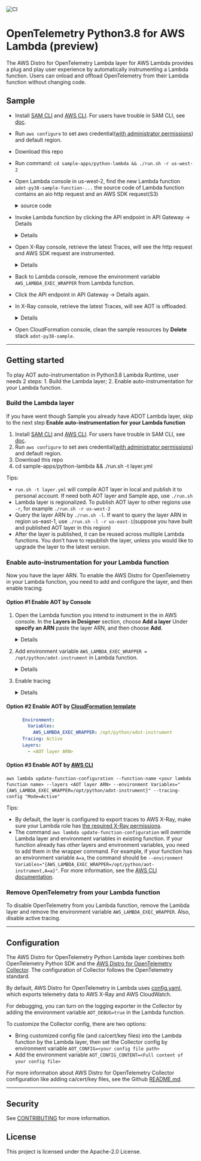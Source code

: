 ![CI](https://github.com/aws-observability/aws-otel-lambda/workflows/CI/badge.svg)
# OpenTelemetry Python3.8 for AWS Lambda (preview)
The AWS Distro for OpenTelemetry Lambda layer for AWS Lambda provides a plug and play user experience by automatically instrumenting a Lambda function. Users can onload and offload OpenTelemetry from their Lambda function without changing code.


## Sample
- Install [SAM CLI](https://docs.aws.amazon.com/serverless-application-model/latest/developerguide/serverless-sam-cli-install.html) and [AWS CLI](https://docs.aws.amazon.com/cli/latest/userguide/install-cliv2.html). For users have trouble in SAM CLI, see [doc](docs/misc/sam.md).
- Run `aws configure` to set aws credential([with administrator permissions](https://docs.aws.amazon.com/serverless-application-model/latest/developerguide/serverless-sam-cli-install-mac.html#serverless-sam-cli-install-mac-iam-permissions)) and default region.
- Download this repo
- Run command: `cd sample-apps/python-lambda && ./run.sh -r us-west-2`
- Open Lambda console in us-west-2, find the new Lambda function `adot-py38-sample-function-...`
the source code of Lambda function contains an aio http request and an AWS SDK request(S3)
    <details><summary>source code</summary>

    ```python
    def lambda_handler(event, context):

        loop = asyncio.get_event_loop()
        loop.run_until_complete(callAioHttp())

        for bucket in s3.buckets.all():
            print(bucket.name)

        return {"statusCode": 200}
    ```
    </details>

- Invoke Lambda function by clicking the API endpoint in API Gateway -> Details
    <details>

    ![](./docs/images/sample1.png)

    </details>

- Open X-Ray console, retrieve the latest Traces, will see the http request and AWS SDK request are instrumented.

    <details>

    ![](./docs/images/sample2.png)

    </details>

- Back to Lambda console, remove the environment variable `AWS_LAMBDA_EXEC_WRAPPER` from Lambda function.
- Click the API endpoint in API Gateway -> Details again.
- In X-Ray console, retrieve the latest Traces, will see AOT is offloaded.

    <details>

    ![](./docs/images/sample3.png)

    </details>

- Open CloudFormation console, clean the sample resources by **Delete** stack `adot-py38-sample`.

***

## Getting started
To play AOT auto-instrumentation in Python3.8 Lambda Runtime, user needs 2 steps: 1. Build the Lambda layer; 2. Enable auto-instrumentation for your Lambda function.

### Build the Lambda layer
If you have went though Sample you already have ADOT Lambda layer, skip to the next step **Enable auto-instrumentation for your Lambda function**

1. Install [SAM CLI](https://docs.aws.amazon.com/serverless-application-model/latest/developerguide/serverless-sam-cli-install.html) and [AWS CLI](https://docs.aws.amazon.com/cli/latest/userguide/install-cliv2.html). For users have trouble in SAM CLI, see [doc](docs/misc/sam.md).
2. Run `aws configure` to set aws credential([with administrator permissions](https://docs.aws.amazon.com/serverless-application-model/latest/developerguide/serverless-sam-cli-install-mac.html#serverless-sam-cli-install-mac-iam-permissions)) and default region.
2. Download this repo
3. cd sample-apps/python-lambda && ./run.sh -t layer.yml

Tips:
- `run.sh -t layer.yml` will compile AOT layer in local and publish it to personal account. If need both AOT layer and Sample app, use `./run.sh`
- Lambda layer is regionalized. To publish AOT layer to other regions use `-r`, for example `./run.sh -r us-west-2`
- Query the layer ARN by `./run.sh -l`. If want to query the layer ARN in region us-east-1, use `./run.sh -l -r us-east-1`(suppose you have built and published AOT layer in this region)
- After the layer is published, it can be reused across multiple Lambda functions. You don’t have to republish the layer, unless you would like to upgrade the layer to the latest version.


### Enable auto-instrumentation for your Lambda function

Now you have the layer ARN. To enable the AWS Distro for OpenTelemetry in your Lambda function, you need to add and configure the layer, and then enable tracing.

#### Option #1 Enable AOT by Console

1. Open the Lambda function you intend to instrument in the in AWS console. In the **Layers in Designer** section, choose **Add a layer** Under **specify an ARN** paste the layer ARN, and then choose **Add**.

    <details>

    ![](./docs/images/sample4.png)

    </details>

2. Add environment variable `AWS_LAMBDA_EXEC_WRAPPER = /opt/python/adot-instrument` in Lambda function.

    <details>

    ![](./docs/images/sample5.png)

    </details>

3. Enable tracing

    <details>

    ![](./docs/images/sample6.png)

    </details>


#### Option #2 Enable AOT by [CloudFormation template](https://docs.amazonaws.cn/en_us/lambda/latest/dg/configuration-layers.html#configuration-layers-cloudformation)

```yaml
      Environment:
        Variables:
          AWS_LAMBDA_EXEC_WRAPPER: /opt/python/adot-instrument
      Tracing: Active
      Layers:
        - <AOT layer ARN>
```

#### Option #3 Enable AOT by [AWS CLI](https://docs.aws.amazon.com/cli/latest/reference/lambda/update-function-configuration.html)

```shell
aws lambda update-function-configuration --function-name <your lambda function name> --layers <AOT layer ARN> --environment Variables="{AWS_LAMBDA_EXEC_WRAPPER=/opt/python/adot-instrument}" --tracing-config "Mode=Active"
```
Tips:
- By default, the layer is configured to export traces to AWS X-Ray, make sure your Lambda role has [the required X-Ray permissions](template.yml#L23).
- The command `aws lambda update-function-configuration` will override Lambda layer and environment variables in existing function. If your function already has other layers and environment variables, you need to add them in the wrapper command. For example, if your function has an environment variable `A=a`, the command should be `--environment Variables="{AWS_LAMBDA_EXEC_WRAPPER=/opt/python/aot-instrument,A=a}"`. For more information, see the [AWS CLI documentation](https://docs.aws.amazon.com/cli/latest/reference/lambda/update-function-configuration.html).



### Remove OpenTelemetry from your Lambda function
To disable OpenTelemetry from you Lambda function, remove the Lambda layer and remove the environment variable `AWS_LAMBDA_EXEC_WRAPPER`. Also, disable active tracing.


***

## Configuration
The AWS Distro for OpenTelemetry Python Lambda layer combines both OpenTelemetry Python SDK and the [AWS Distro for OpenTelemetry Collector](https://github.com/aws-observability/aws-otel-collector#overview). The configuration of Collector follows the OpenTelemetry standard.

By default, AWS Distro for OpenTelemetry in Lambda uses [config.yaml](https://github.com/aws-observability/aws-otel-lambda/blob/main/extensions/aoc-extension/config.yaml), which exports telemetry data to AWS X-Ray and AWS CloudWatch.

For debugging, you can turn on the logging exporter in the Collector by adding the environment variable `AOT_DEBUG=true` in the Lambda function.


To customize the Collector config, there are two options:


* Bring customized config file (and ca/cert/key files) into the Lambda function by the Lambda layer, then set the Collector config by environment variable `AOT_CONFIG=<your config file path>`
* Add the environment variable `AOT_CONFIG_CONTENT=<Full content of your config file>`

For more information about AWS Distro for OpenTelemetry Collector configuration like adding ca/cert/key files, see the Github [README.md](../../extensions/sample-aoc-config/README.md).

    
***

## Security

See [CONTRIBUTING](CONTRIBUTING.md#security-issue-notifications) for more information.

## License

This project is licensed under the Apache-2.0 License.

